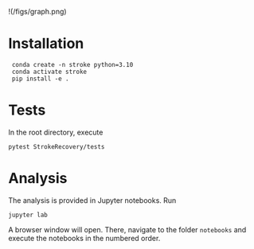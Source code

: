 !(/figs/graph.png)

# Installation

```
 conda create -n stroke python=3.10
 conda activate stroke
 pip install -e .
 ```

# Tests
In the root directory, execute

 ```
pytest StrokeRecovery/tests
 ```

# Analysis
 The analysis is provided in Jupyter notebooks. Run

 ```
jupyter lab
 ```
 
A browser window will open. There, navigate to the folder `notebooks` and execute the notebooks in the numbered order.

